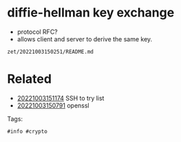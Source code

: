 # diffie-hellman key exchange

- protocol RFC?
- allows client and server to derive the same key.

` zet/20221003150251/README.md `

# Related

- [20221003151174](/zet/20221003151174/README.md) SSH to try list
- [20221003150791](/zet/20221003150791/README.md) openssl

Tags:

    #info #crypto
